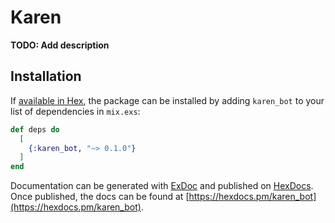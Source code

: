 # Karen

**TODO: Add description**

## Installation

If [available in Hex](https://hex.pm/docs/publish), the package can be installed
by adding `karen_bot` to your list of dependencies in `mix.exs`:

```elixir
def deps do
  [
    {:karen_bot, "~> 0.1.0"}
  ]
end
```

Documentation can be generated with [ExDoc](https://github.com/elixir-lang/ex_doc)
and published on [HexDocs](https://hexdocs.pm). Once published, the docs can
be found at [https://hexdocs.pm/karen_bot](https://hexdocs.pm/karen_bot).

